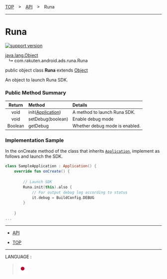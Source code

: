 [TOP](/README.md#top)　>　[API](./README.md)　>　Runa

---

# Runa

[![support version](http://img.shields.io/badge/runa-1.4.0+-blueviolet.svg?style=flat)](https://github.com/rakuten-ads/Rakuten-Ads-Android/releases/tag/1.4.0)

[java.lang.Object](https://developer.android.com/reference/java/lang/Object.html)<br>
&nbsp;&nbsp;&nbsp;↳&nbsp;com.rakuten.android.ads.runa.Runa

public object class **Runa** extends [Object](https://developer.android.com/reference/java/lang/Object.html)<br>

An object to launch Runa SDK.


### Public Method Summary

|Return|Method|Details|
|:---:|:---|:---|
|void|init([Application](https://developer.android.com/reference/android/app/Application))|A method to launch Runa SDK.|
|void|setDebug(boolean)|Enable debug mode|
|Boolean|getDebug|Whether debug mode is enabled.|


### Implementation Sample

In the onCreate method of the class that inherits [`Application`](https://developer.android.com/reference/android/app/Application), implement as follows and launch the SDK.

```kotlin
class SampleApplication : Application() {
    override fun onCreate() {

        // Launch SDK
        Runa.init(this).also {
            // For output debug log according to status
            it.debug = BuildConfig.DEBUG
        }

    }
...
```


---
* [API](./README.md)

* [TOP](/README.md#top)

---
LANGUAGE :
> [![ja](/doc/lang/ja.png)](/doc/ja/api/Runa.md)
